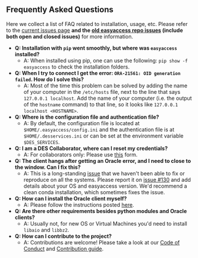 ## Frequently Asked Questions

Here we collect a list of FAQ related to installation, usage, etc. Please refer to the [current issues page](https://github.com/des-labs/easyaccess/issues) **and the [old easyaccess repo issues](https://github.com/mgckind/easyaccess/issues) (include both open and closed issues)** for more information.

- **Q: Installation with `pip` went smoothly, but where was `easyaccess` installed?**
  - A: When installed using pip, one can use the following: `pip show -f easyaccess` to check the installation folders.
- **Q: When I try to connect I get the error: `ORA-21561: OID generation failed`. How do I solve this?**
    - A: Most of the time this problem can be solved by adding the name of your computer in the `/etc/hosts` file, next to the line that says `127.0.0.1 localhost`. Add the name of your computer (i.e. the output of the `hostname` command) to that line, so it looks like `127.0.0.1 localhost <HOSTNAME>`.
- **Q: Where is the configuration file and authentication file?**
    - A: By default, the configuration file is located at `$HOME/.easyaccess/config.ini`  and the authentication file is at `$HOME/.desservices.ini` or can be set at the environment variable `$DES_SERVICES`.
- **Q: I am a DES Collaborator, where can I reset my credentials?**
  - A: For collaborators only: Please use [this](https://des.ncsa.illinois.edu/help) form.
- **Q: The client hangs after getting an Oracle error, and I need to close to the window. Can I fix this?**
  - A: This is a long-standing [issue](https://github.com/mgckind/easyaccess/issues/130) that we haven't been able to fix or reproduce on all the systems. Please report it on [issue #130](https://github.com/mgckind/easyaccess/issues/130) and add details about your OS and easyaccess version. We'd recommend a clean conda installation, which sometimes fixes the issue.
- **Q: How can I install the Oracle client myself?**
  - A: Please follow the instructions posted [here](https://www.oracle.com/technetwork/database/database-technologies/instant-client/overview/index.html).
- **Q: Are there other requirements besides python modules and Oracle clients?**
  - A: Usually not, for new OS or Virtual Machines you'd need to install `libaio` and `libbz2`.
- **Q: How can I contribute to the project?**
  - A: Contributions are welcome! Please take a look at our [Code of Conduct](CODE_OF_CONDUCT.md) and [Contribution guide](CONTRIBUTING.md).

